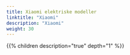 ```yaml
---
title: Xiaomi elektriske modeller
linktitle: "Xiaomi"
description: "Xiaomi"
weight: 30
---
```

<!-- markdownlint-disable MD033 -->
<!-- markdownlint-disable MD010 -->
{{% children description="true" depth="1" %}}
